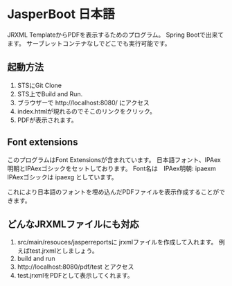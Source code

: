 JasperBoot 日本語
===========
JRXML TemplateからPDFを表示するためのプログラム。
Spring Bootで出来てます。
サーブレットコンテナなしでどこでも実行可能です。

## 起動方法 

1. STSにGit Clone
2. STS上でBuild and Run.
3. ブラウザーで http://localhost:8080/ にアクセス
4. index.htmlが現れるのでそこのリンクをクリック。
5. PDFが表示されます。

## Font extensions

このプログラムはFont Extensionsが含まれています。
日本語フォント、IPAex明朝とIPAexゴシックをセットしております。
Font名は　IPAex明朝: ipaexm IPAexゴシックは ipaexg としています。
 
これにより日本語のフォントを埋め込んだPDFファイルを表示作成することができます。

## どんなJRXMLファイルにも対応

1. src/main/resouces/jasperreportsに jrxmlファイルを作成して入れます。
   例えばtest.jrxmlとしましょう。
2. build and run
3. http://localhost:8080/pdf/test とアクセス
4. test.jrxmlをPDFとして表示してくれます。
